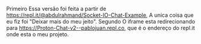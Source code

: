 Primeiro
 Essa versão foi feita a partir de https://repl.it/@abdulrahmand/Socket-IO-Chat-Example,
 A unica coisa que eu fiz foi "Deixar mais do meu jeito".
Segundo
 O iframe esta redirecionando para https://Proton-Chat-v2--pablojuan.repl.co,
 que é o endereço do repl.it onde esta o meu projeto.
